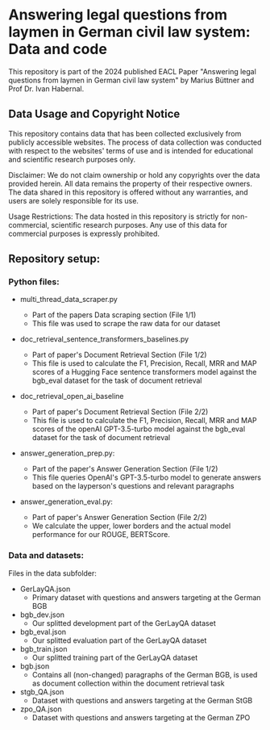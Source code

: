 # Answering legal questions from laymen in German civil law system: Data and code
This repository is part of the 2024 published EACL Paper "Answering legal questions from laymen in German civil law system" by Marius Büttner and Prof Dr. Ivan Habernal.

## Data Usage and Copyright Notice
This repository contains data that has been collected exclusively from publicly accessible websites. The process of data collection was conducted with respect to the websites' terms of use and is intended for educational and scientific research purposes only.

Disclaimer: We do not claim ownership or hold any copyrights over the data provided herein. All data remains the property of their respective owners. The data shared in this repository is offered without any warranties, and users are solely responsible for its use.

Usage Restrictions: The data hosted in this repository is strictly for non-commercial, scientific research purposes. Any use of this data for commercial purposes is expressly prohibited.

## Repository setup:

### Python files:
- multi_thread_data_scraper.py
    - Part of the papers Data scraping section (File 1/1)
    - This file was used to scrape the raw data for our dataset 

- doc_retrieval_sentence_transformers_baselines.py
    - Part of paper's Document Retrieval Section (File 1/2)
    - This file is used to calculate the F1, Precision, Recall, MRR and MAP scores of a Hugging Face sentence transformers model against the bgb_eval dataset for the task of document retrieval

- doc_retrieval_open_ai_baseline
    - Part of paper's Document Retrieval Section (File 2/2)
    - This file is used to calculate the F1, Precision, Recall, MRR and MAP scores of the openAI GPT-3.5-turbo model against the bgb_eval dataset for the task of document retrieval

- answer_generation_prep.py:
    - Part of the paper's Answer Generation Section (File 1/2)
    - This file queries OpenAI's GPT-3.5-turbo model to generate answers based on the layperson's questions and relevant paragraphs

- answer_generation_eval.py:
    - Part of paper's Answer Generation Section (File 2/2) 
    - We calculate the upper, lower borders and the actual model performance for our ROUGE, BERTScore.


### Data and datasets:
Files in the data subfolder:
- GerLayQA.json
    - Primary dataset with questions and answers targeting at the German BGB
- bgb_dev.json
    - Our splitted development part of the GerLayQA dataset
- bgb_eval.json
    - Our splitted evaluation part of the GerLayQA dataset
- bgb_train.json
    - Our splitted training part of the GerLayQA dataset
- bgb.json
    - Contains all (non-changed) paragraphs of the German BGB, is used as document collection within the document retrieval task
- stgb_QA.json
    - Dataset with questions and answers targeting at the German StGB
- zpo_QA.json
    - Dataset with questions and answers targeting at the German ZPO




